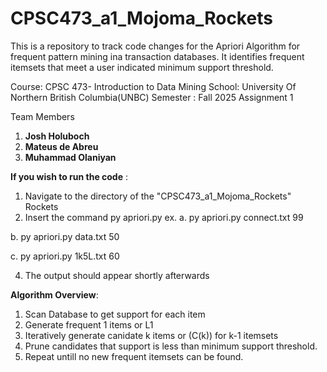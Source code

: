 # CPSC473_a1_Mojoma_Rockets
This is a repository to track code changes for the Apriori Algorithm for frequent pattern mining ina transaction databases. It  identifies frequent itemsets that meet a user indicated minimum support threshold. 

Course: CPSC 473- Introduction to Data Mining
School: University Of Northern British Columbia(UNBC)
Semester : Fall 2025
Assignment 1

Team Members
1. **Josh Holuboch**
2. **Mateus de Abreu**
3. **Muhammad Olaniyan**


**If you wish to run the code** :
1. Navigate to the directory of the "CPSC473_a1_Mojoma_Rockets" Rockets
2. Insert the command py apriori.py <data file name> <minimum support threshold>
ex. 
a. py apriori.py connect.txt 99

b. py apriori.py data.txt 50

c. py apriori.py 1k5L.txt 60

4. The output should appear shortly afterwards


**Algorithm Overview**:

1. Scan Database to get support for each item
2. Generate frequent 1 items or L1
3. Iteratively generate canidate k items or (C(k)) for k-1 itemsets
4. Prune candidates that support is less than minimum support threshold.
5. Repeat untill no new frequent itemsets can be found.
